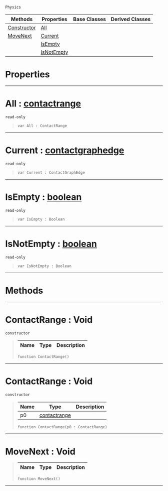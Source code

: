 `Physics`

|Methods|Properties|Base Classes|Derived Classes|
|---|---|---|---|
|[ Constructor](contactrange.md#contactrange-void)|[ All](contactrange.md#all-zilch-engine-document)| | |
|[ MoveNext](contactrange.md#movenext-void)|[ Current](contactrange.md#current-zilch-engine-docu)| | |
| |[ IsEmpty](contactrange.md#isempty-zilch-engine-docu)| | |
| |[ IsNotEmpty](contactrange.md#isnotempty-zilch-engine-d)| | |


 #  Properties


---  
 #  All : [contactrange](contactrange.md)

 `read-only`

> 
> ```TS:Nada
> var All : ContactRange


---  
 #  Current : [contactgraphedge](contactgraphedge.md)

 `read-only`

> 
> ```TS:Nada
> var Current : ContactGraphEdge


---  
 #  IsEmpty : [boolean](../nada_base_types/boolean.md)

 `read-only`

> 
> ```TS:Nada
> var IsEmpty : Boolean


---  
 #  IsNotEmpty : [boolean](../nada_base_types/boolean.md)

 `read-only`

> 
> ```TS:Nada
> var IsNotEmpty : Boolean


---  
 #  Methods


---  
 #  ContactRange : Void

 `constructor`

> 
> |Name|Type|Description|
> |---|---|---|
> ```TS:Nada
> function ContactRange()
> ``` 


---  
 #  ContactRange : Void

 `constructor`

> 
> |Name|Type|Description|
> |---|---|---|
> |p0|[contactrange](contactrange.md)| |
> ```TS:Nada
> function ContactRange(p0 : ContactRange)
> ``` 


---  
 #  MoveNext : Void

> 
> |Name|Type|Description|
> |---|---|---|
> ```TS:Nada
> function MoveNext()
> ``` 


---  
 

 
